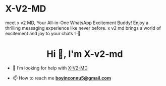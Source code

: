 
# X-V2-MD 
meet x v2 MD, Your All-in-One WhatsApp Excitement Buddy! Enjoy a thrilling messaging experience like never before. x v2 md brings a world of excitement and joy to your chats ✨🤖

<h1 align="center">Hi 👋, I'm X-v2-md</h1>

- 🤝 I’m looking for help with [X-V2-MD](https://github.com/Darkside-Md/X-V2-MD)

- 📫 How to reach me **boyinconnu5@gmail.com**

